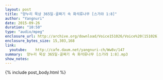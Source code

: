 ```yaml
---
layout: post
title: "양누리 묵상 365일-골짜기 속 화석류나무 [스가랴 1:8]"
author: "Yangnuri"
date: 2015-09-26
duration: "10:50"
type: "audio/mpeg"
enclosure_url: http://archive.org/download/Voice151026/Voice%20(151026).mp3
enclosure_bytes_size: 15,303,168       
link:
  youtube:    http://cafe.daum.net/yangnuri-ch/Ww8v/147
summary:  양누리 묵상 365일-골짜기 속 화석류나무 [스가랴 1:8].mp3
show_notes:
---
```

{% include post_body.html %}
